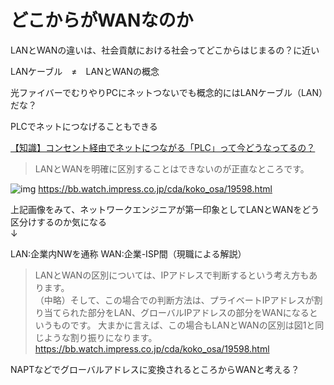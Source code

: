 # どこからがWANなのか  

LANとWANの違いは、社会貢献における社会ってどこからはじまるの？に近い  

LANケーブル　≠　LANとWANの概念  

光ファイバーでむりやりPCにネットつないでも概念的にはLANケーブル（LAN）だな？  

PLCでネットにつなげることもできる  

[【知識】コンセント経由でネットにつながる「PLC」って今どうなってるの？](https://www.goodspress.jp/columns/252779/2/)  


> LANとWANを明確に区別することはできないのが正直なところです。

![img](https://i.gyazo.com/054b99d33eb82ea440c9c4a06662ec6f.png)
https://bb.watch.impress.co.jp/cda/koko_osa/19598.html

上記画像をみて、ネットワークエンジニアが第一印象としてLANとWANをどう区分けするのか気になる  
↓

LAN:企業内NWを通称
WAN:企業-ISP間（現職による解説）  


> LANとWANの区別については、IPアドレスで判断するという考え方もあります。  
（中略）そして、この場合での判断方法は、プライベートIPアドレスが割り当てられた部分をLAN、グローバルIPアドレスの部分をWANになるというものです。  大まかに言えば、この場合もLANとWANの区別は図1と同じような割り振りになります。https://bb.watch.impress.co.jp/cda/koko_osa/19598.html


NAPTなどでグローバルアドレスに変換されるところからWANと考える？

